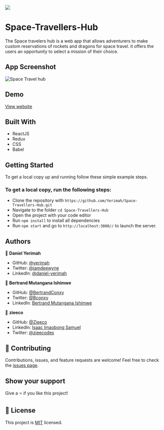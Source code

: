 ![](https://img.shields.io/badge/Space-travelers-blueviolet)

# Space-Travellers-Hub

The Space travelers hub is a web app that allows adventurers to make custom reservations of rockets and dragons for space travel. it offers the users an opportunity to select a mission of their choice. 

## App Screenshot

![Space Travel hub](https://user-images.githubusercontent.com/71140133/157690607-cb0c3817-8107-431a-b06c-aec689871904.PNG)

## Demo
[View website](https://spacecrafthub.netlify.app/)

## Built With
- ReactJS
- Redux
- CSS
- Babel

## Getting Started

To get a local copy up and running follow these simple example steps.
### To get a local copy, run the following steps:
- Clone the repository with `https://github.com/Yerimah/Space-Travellers-Hub.git`
- Navigate to the folder `cd Space-Travellers-Hub`
- Open the project with your code editor
- Run `npm install` to install all dependencies
- Run `npm start` and go to `http://localhost:3000//` to launch the server.

## Authors

👤 **Daniel Yerimah**
- GitHub: [@yerimah](https://github.com/yerimah)
- Twitter: [@iamdeewyne](https://twitter.com/iamdeewyne)
- LinkedIn: [@daniel-yerimah](https://www.linkedin.com/in/daniel-yerimah/)

👤 **Bertrand Mutangana Ishimwe**

- GitHub: [@BertrandConxy](https://github.com/BertrandConxy)
- Twitter: [@Bconxy](https://twitter.com/BertrandMutanga)
- LinkedIn: [Bertrand Mutangana Ishimwe](https://www.linkedin.com/in/bertrandmutangana)

👤 **zieeco**

- GitHub: [@Zieeco](https://github.com/zieeco)
- LinkedIn: [Isaac Imaobong Samuel](https://www.linkedin.com/in/isaac-imaobong-samuel-a4849b1b8/)
- Twitter: [@zieecodes](https://twitter.com/zieecodes)


## 🤝 Contributing

Contributions, issues, and feature requests are welcome!
Feel free to check the [issues page](https://github.com/Yerimah/Space-Travellers-Hub/issues).

## Show your support

Give a ⭐️ if you like this project!
## 📝 License
This project is [MIT](https://github.com/Yerimah/React-Bookstore-app/blob/dev-branch/MIT.md) licensed.
